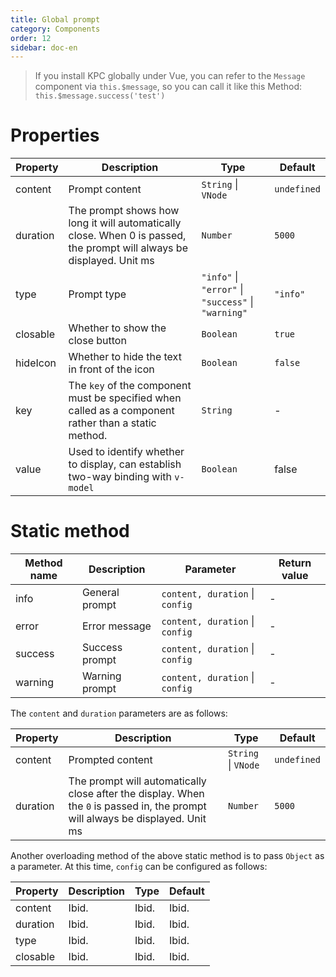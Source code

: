 ```yaml
---
title: Global prompt
category: Components
order: 12
sidebar: doc-en
---
```


> If you install KPC globally under Vue, you can refer to the `Message` component via `this.$message`, so you can call it like this
> Method: `this.$message.success('test')`

# Properties

| Property | Description | Type | Default |
| --- | --- | --- | --- |
| content | Prompt content | `String` &#124; `VNode` | `undefined` |
| duration | The prompt shows how long it will automatically close. When 0 is passed, the prompt will always be displayed. Unit ms | `Number` | `5000` |
| type | Prompt type | `"info"` &#124; `"error"` &#124; `"success"` &#124; `"warning"` | `"info"` |
| closable | Whether to show the close button | `Boolean` | `true` |
| hideIcon | Whether to hide the text in front of the icon | `Boolean` | `false` |
| key | The `key` of the component must be specified when called as a component rather than a static method. | `String` | - |
| value | Used to identify whether to display, can establish two-way binding with `v-model` | `Boolean` | false |


# Static method

| Method name | Description | Parameter | Return value |
| --- | --- | --- | --- |
| info | General prompt | `content, duration` &#124; `config` | - |
| error | Error message | `content, duration` &#124; `config` | - |
| success | Success prompt | `content, duration` &#124; `config` | - |
| warning | Warning prompt | `content, duration` &#124; `config` | - |

The `content` and `duration` parameters are as follows:

| Property | Description | Type | Default |
| --- | --- | --- | --- |
| content | Prompted content | `String` &#124; `VNode` | `undefined` |
| duration | The prompt will automatically close after the display. When the `0` is passed in, the prompt will always be displayed. Unit ms | `Number` | `5000` |

Another overloading method of the above static method is to pass `Object` as a parameter. At this time, `config` can be configured as follows:

| Property | Description | Type | Default |
| --- | --- | --- | --- |
| content | Ibid. | Ibid. | Ibid. |
| duration | Ibid. | Ibid. | Ibid. |
| type | Ibid. | Ibid. | Ibid. |
| closable | Ibid. | Ibid. | Ibid. |
